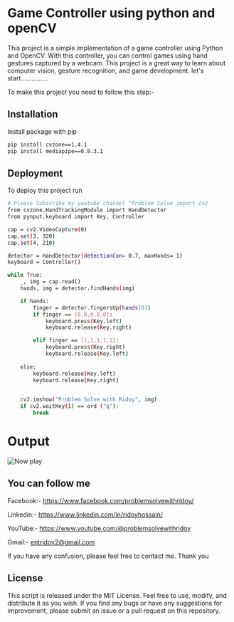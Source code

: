 
# Game Controller using python and openCV

This project is a simple implementation of a game controller using Python and OpenCV. With this controller, you can control games using hand gestures captured by a webcam. This project is a great way to learn about computer vision, gesture recognition, and game development.
let's start...............

To make this project you need to follow this step:-










## Installation

Install package with pip

```bash
pip install cvzone==1.4.1
pip install mediapipe==0.8.3.1
```
    
## Deployment

To deploy this project run

```bash
# Please Subscribe my youtube channel "Problem Solve import cv2
from cvzone.HandTrackingModule import HandDetector
from pynput.keyboard import Key, Controller

cap = cv2.VideoCapture(0)
cap.set(3, 320)
cap.set(4, 210)

detector = HandDetector(detectionCon= 0.7, maxHands= 1)
keyboard = Controller()

while True:
    _, img = cap.read()
    hands, img = detector.findHands(img)

    if hands:
        finger = detector.fingersUp(hands[0])
        if finger == [0,0,0,0,0]:
            keyboard.press(Key.left)
            keyboard.release(Key.right)

        elif finger == [1,1,1,1,1]:
            keyboard.press(Key.right)
            keyboard.release(Key.left)
         
    else:
        keyboard.release(Key.left)
        keyboard.release(Key.right)
        

    cv2.imshow("Problem Solve with Ridoy", img)
    if cv2.waitKey(1) == ord ("q"):
        break
```
# Output
![Now play](https://user-images.githubusercontent.com/123636419/229567008-460ecf4f-3af6-43bf-9545-8e41ab80379b.PNG)





## You can follow me

Facebook:- https://www.facebook.com/problemsolvewithridoy/

Linkedin:- https://www.linkedin.com/in/ridoyhossain/

YouTube:- https://www.youtube.com/@problemsolvewithridoy

Gmail:- entridoy2@gmail.com

If you have any confusion, please feel free to contact me. Thank you


## License
This script is released under the MIT License. Feel free to use, modify, and distribute it as you wish. If you find any bugs or have any suggestions for improvement, please submit an issue or a pull request on this repository.

